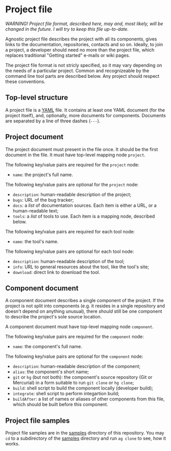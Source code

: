 
# Project file

*WARNING! Project file format, described here, may and, most likely, will be changed in the future. I will try to keep this file up-to-date.*

Agnostic project file describes the project with all its components, gives links to the documentation, repositories, contacts and so on. Ideally, to join a project, a developer should need no more than the project file, which replaces traditional "Getting started" e-mails or wiki pages.

The project file format is not stricly specified, so it may vary depending on the needs of a particular project. Common and recognizeable by the command line tool parts are described below. Any project should respect these conventions. 

## Top-level structure

A project file is a [YAML](http://www.yaml.org/spec/1.2/spec.html) file. It contains at least one YAML document (for the project itself), and, optionally, more documents for components. Documents are separated by a line of three dashes (`---`).

## Project document

The project document must present in the file once. It should be the first document in the file. It must have top-level mapping node `project`.

The following key/value pairs are required for the `project` node:

* `name`: the project's full name.

The following key/value pairs are optional for the `project` node:

* `description`: human-readable description of the project;
* `bugs`: URL of the bug tracker;
* `docs`: a *list* of documentation sources. Each item is either a URL, or a human-readable text;
* `tools`: a *list* of tools to use. Each item is a mapping node, described below.

The following key/value pairs are required for each tool node:

* `name`: the tool's name.

The following key/value pairs are optional for each tool node:

* `description`: human-readable description of the tool;
* `info`: URL to general resources about the tool, like the tool's site;
* `download`: direct link to download the tool.

## Component document

A component document describes a single component of the project. If the project is not split into components (e.g. it resides in a single repository and doesn't depend on anything unusual), there *should* still be one component to describe the project's sole source location.

A component document must have top-level mapping node `component`. 

The following key/value pairs are required for the `component` node:

* `name`: the component's full name.

The following key/value pairs are optional for the `component` node:

* `description`: human-readable description of the component;
* `alias`: the component's short name;
* `git` or `hg` (but not both): the component's source repository (Git or Mercurial) in a form suitable to run `git clone` or `hg clone`;
* `build`: shell script to build the component locally (developer build);
* `integrate`: shell script to perform integartion build;
* `buildAfter`: a list of names or aliases of other components from this file, which should be built before this component.

## Project file samples

Project file samples are in the [samples](../samples/) directory of this repository. You may `cd` to a subdirectory of the [samples](../samples/) directory and run `ag clone` to see, how it works. 
